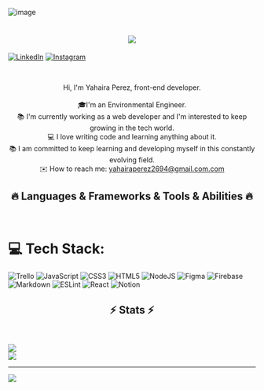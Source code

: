 ![image](https://github.com/YahairaPerez1994/YahairaPerez1994/assets/124813555/61a87933-9d61-4517-afdb-3954db2315d6)

<h1 align="center">
<a href="https://git.io/typing-svg"><img src="https://readme-typing-svg.demolab.com?font=Fira+Code&weight=600&pause=1000&color=2CB47A&background=1A28FF00&width=450&height=60&lines=Hello%2C+There!+👋;This+is+Yahaira+Perez...;Nice+to+meet+you!&center=true&size=30" /></a>
</h1>

[![LinkedIn](https://img.shields.io/badge/LinkedIn-%230077B5.svg?logo=linkedin&logoColor=white)](https://linkedin.com/in/https://www.linkedin.com/in/yahaira-perez/) 
[![Instagram](https://img.shields.io/badge/Instagram-%23E4405F.svg?logo=Instagram&logoColor=white)](https://instagram.com/https://www.instagram.com/yahaira_perez19/)

<br>
<p align="center">
 Hi, I'm Yahaira Perez, front-end developer. <br><br> 🎓I'm an Environmental Engineer.<br>📚 I'm currently working as a web developer and I'm interested to keep growing in the tech world.<br>💻 I love writing code and learning anything about it.<br>📚 I am committed to keep learning and developing myself in this constantly evolving field.<br>
 ✉️ How to reach me: <a href="mailto: yahairaperez2694@gmail.com">yahairaperez2694@gmail.com.com</a>
</p>

<h2 align="center">🔥 Languages & Frameworks & Tools & Abilities 🔥</h2>
<br>

# 💻 Tech Stack:
![Trello](https://img.shields.io/badge/Trello-%23026AA7.svg?style=for-the-badge&logo=Trello&logoColor=white) ![JavaScript](https://img.shields.io/badge/javascript-%23323330.svg?style=for-the-badge&logo=javascript&logoColor=%23F7DF1E) ![CSS3](https://img.shields.io/badge/css3-%231572B6.svg?style=for-the-badge&logo=css3&logoColor=white) ![HTML5](https://img.shields.io/badge/html5-%23E34F26.svg?style=for-the-badge&logo=html5&logoColor=white) ![NodeJS](https://img.shields.io/badge/node.js-6DA55F?style=for-the-badge&logo=node.js&logoColor=white) 	![Figma](https://img.shields.io/badge/figma-%23F24E1E.svg?style=for-the-badge&logo=figma&logoColor=white) ![Firebase](https://img.shields.io/badge/firebase-%23039BE5.svg?style=for-the-badge&logo=firebase) ![Markdown](https://img.shields.io/badge/markdown-%23000000.svg?style=for-the-badge&logo=markdown&logoColor=white) ![ESLint](https://img.shields.io/badge/ESLint-4B3263?style=for-the-badge&logo=eslint&logoColor=white) ![React](https://img.shields.io/badge/react-%2320232a.svg?style=for-the-badge&logo=react&logoColor=%2361DAFB) ![Notion](https://img.shields.io/badge/Notion-%23000000.svg?style=for-the-badge&logo=notion&logoColor=white)

<h2 align="center">⚡ Stats ⚡</h2>
<br>

![](https://github-readme-stats.vercel.app/api?username=YahairaPerez1994&theme=gotham&hide_border=false&include_all_commits=false&count_private=false)<br/>
![](https://github-readme-streak-stats.herokuapp.com/?user=YahairaPerez1994&theme=gotham&hide_border=false)<br/>

---
[![](https://visitcount.itsvg.in/api?id=YahairaPerez1994&icon=0&color=0)](https://visitcount.itsvg.in)

<!-- Proudly created with GPRM ( https://gprm.itsvg.in ) -->

<!--
**yahaira-perez/yahaira-perez** is a ✨ _special_ ✨ repository because its `README.md` (this file) appears on your GitHub profile.

Here are some ideas to get you started:

- 🔭 I’m currently working on ...
- 🌱 I’m currently learning ...
- 👯 I’m looking to collaborate on ...
- 🤔 I’m looking for help with ...
- 💬 Ask me about ...
- 📫 How to reach me: ...
- 😄 Pronouns: ...
- ⚡ Fun fact: ...


Notes: If you want use this readme, firstly star it please. If you can't align your repositories like this, please change your repository desription to shorter than now. Maybe 4 or 5 word will be good.

![Metrics](https://metrics.lecoq.io/zumrudu-anka?template=classic&base.header=0&base.activity=0&base.community=0&base.repositories=0&base.metadata=0&achievements=1&achievements.threshold=C&achievements.secrets=true&achievements.limit=0&config.timezone=Europe%2FIstanbul)

-->
